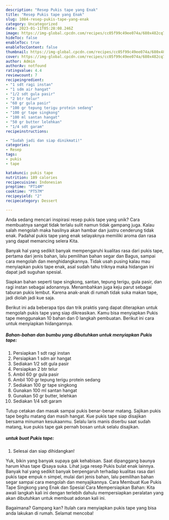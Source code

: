 ```yaml
---
description: "Resep Pukis tape yang Enak"
title: "Resep Pukis tape yang Enak"
slug: 1084-resep-pukis-tape-yang-enak
category: Uncategorized
date: 2023-01-11T05:28:08.246Z
image: https://img-global.cpcdn.com/recipes/cc05f99c49ee074a/680x482cq70/pukis-tape-foto-resep-utama.jpg
hideToc: false
enableToc: true
enableTocContent: false
thumbnail: https://img-global.cpcdn.com/recipes/cc05f99c49ee074a/680x482cq70/pukis-tape-foto-resep-utama.jpg
cover: https://img-global.cpcdn.com/recipes/cc05f99c49ee074a/680x482cq70/pukis-tape-foto-resep-utama.jpg
author: Admin
authorAv: notfound
ratingvalue: 4.4
reviewcount: 7
recipeingredient:
- "1 sdt ragi instan"
- "1 sdm air hangat"
- "1/2 sdt gula pasir"
- "2 btr telur"
- "60 gr gula pasir"
- "100 gr tepung terigu protein sedang"
- "100 gr tape singkong"
- "100 ml santan hangat"
- "50 gr butter lelehkan"
- "1/4 sdt garam"
recipeinstructions:

- "Sudah jadi dan siap dinikmati!"
categories:
- Resep
tags:
- pukis
- tape

katakunci: pukis tape 
nutrition: 189 calories
recipecuisine: Indonesian
preptime: "PT14M"
cooktime: "PT57M"
recipeyield: "2"
recipecategory: Dessert

---
```





Anda sedang mencari inspirasi resep pukis tape yang unik? Cara membuatnya sangat tidak terlalu sulit namun tidak gampang juga. Kalau salah mengolah maka hasilnya akan hambar dan justru cenderung tidak enak. Padahal pukis tape yang enak selayaknya memiliki aroma dan rasa yang dapat memancing selera Kita.





Banyak hal yang sedikit banyak mempengaruhi kualitas rasa dari pukis tape, pertama dari jenis bahan, lalu pemilihan bahan segar dan Bagus, sampai cara mengolah dan menghidangkannya. Tidak usah pusing kalau mau menyiapkan pukis tape enak,      asal sudah tahu triknya maka hidangan ini dapat jadi suguhan spesial.














Siapkan bahan seperti tape singkong, santan, tepung terigu, gula pasir, dan ragi instan sebagai adonannya. Menambahkan juga keju parut sebagai taburan pukis lembut. Karena anak-anak di rumah tidak suka makan tape, jadi diolah jadi kue saja.






Berikut ini ada beberapa tips dan trik praktis yang dapat diterapkan untuk mengolah pukis tape yang siap dikreasikan. Kamu bisa menyiapkan Pukis tape menggunakan 10 bahan dan 0 langkah pembuatan. Berikut ini cara untuk menyiapkan hidangannya.

<!--inarticleads1-->

##### Bahan-bahan dan bumbu yang dibutuhkan untuk menyiapkan Pukis tape:

1. Persiapkan 1 sdt ragi instan
1. Persiapkan 1 sdm air hangat
1. Sediakan 1/2 sdt gula pasir
1. Persiapkan 2 btr telur
1. Ambil 60 gr gula pasir
1. Ambil 100 gr tepung terigu protein sedang
1. Sediakan 100 gr tape singkong
1. Gunakan 100 ml santan hangat
1. Gunakan 50 gr butter, lelehkan
1. Sediakan 1/4 sdt garam


Tutup cetakan dan masak sampai pukis benar-benar matang. Sajikan pukis tape begitu matang dan masih hangat. Kue pukis tape siap disajikan bersama minuman kesukaanmu. Selalu laris manis diserbu saat sudah matang, kue pukis tape gak pernah bosan untuk selalu disajikan. 

<!--inarticleads2-->

#####  untuk buat Pukis tape:


1. Selesai dan siap dihidangkan!

Yuk, bikin yang banyak supaya gak kehabisan. Saat dipanggang baunya harum khas tape 😋saya suka. Lihat juga resep Pukis bulat enak lainnya. Banyak hal yang sedikit banyak berpengaruh terhadap kualitas rasa dari pukis tape empuk n simpel, mulai dari jenis bahan, lalu pemilihan bahan segar sampai cara mengolah dan menyajikannya. Cara Membuat Kue Pukis Tape Singkong yang Enak dan Spesial Cara Mempersiapkan Bahan: Kita awali langkah kali ini dengan terlebih dahulu mempersiapkan peralatan yang akan dibutuhkan untuk membuat adonan kali ini. 

Bagaimana? Gampang kan? Itulah cara menyiapkan pukis tape yang bisa anda lakukan di rumah. Selamat mencoba!
